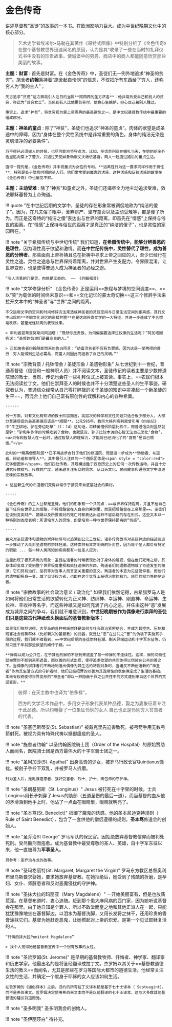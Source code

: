 # 金色传奇

讲述基督教“圣徒”的故事的一本书。在欧洲影响力巨大。成为中世纪晚期文化中的核心部分。

> 艺术史学者埃米尔•马勒在其著作《哥特式图像》中特别分析了《金色传奇》在整个基督教世界迅速闻名的原因，认为是其“收录了一些在当时的礼拜仪式书中没有的珍贵故事，使城堡中的男爵、商店中的商人都能随意欣赏那些美丽的故事。

**主题：财富**
:   首先是财富。在《金色传奇》中，圣徒们无一例外地追求“神圣的贫穷”。施舍者**约翰**秉持着“施舍起自怜悯”的信念，不仅把所有东西给了穷人，还称穷人为“我的主人”；

    矢志追求“贫德”这方面最引人注目的当属**阿西西的圣方济各**：他非常热爱自己和别人的贫穷，称此为“贫穷女士”。当见到有人比他更贫穷时，他竟心生嫉妒，担心自己被别人胜过。

    事实上，追求“神贫”，将贫穷视为蒙上帝恩典的最高德性之一，是中世纪基督教传统中最重要的组成部分。

**主题：神圣的童贞**
:   除了“神贫”，圣徒们也追求“神圣的童贞”。肉体的欲望是成圣途中的障碍，因为“身体在整个灵性系统中是非常重要的角色。身体的纯洁无染是灵魂洁净的必要条件”。

    万不得已必须嫁人的时候，也尽可能地坚守贞洁。比如，圣切奇利亚在婚礼当天，在她的织金外袍里贴肉穿上了苦衣，并通过天使异象劝服丈夫皈依基督，两人一起度过婚后的童贞生活。

    值得一提的是，《金色传奇》并未视童贞为女性的专利，**远离性行为这一要求同样作用于男性**，特别是处于隐修时期的圣人们。他们常常受到魔鬼的诱惑，这种诱惑和反抗诱惑的故事在《金色传奇》中也屡见不鲜。

**主题：主动受难**
:   除了“神贫”和童贞之外，圣徒们还竭尽全力地主动追求受难，效法耶稣基督为上帝殉道。


!!! quote "在中世纪后期的文学中，圣徒的存在形象常被调侃地称为“纯洁的傻子”。因为，在凡夫俗子眼中，舍弃财产、坚守童贞以及主动受难等，都是傻子所为。而正是这奇特的“纯洁之傻”表达出与世界的距离，即首先在“情感”上保持与俗世的距离。在“情感”上保持与俗世的距离才是真正的“纯洁的傻子”，也是灵性的家园所在。"

!!! note "关于希腊传统与中世纪传统"
    我们知道，**在希腊传统中，能够分辨善恶的是理性**，因为理性高于欲望和激情。而**在中世纪传统中，灵性替代了理性，成为善恶的分辨者**。那些面向上帝祈祷且总在祈祷中寻求上帝之回应的人，至少已经行在灵性之途。灵性之途总与世界保持着距离，并对世界产生支配力，令界限混淆，让世界变形，也是使得普通人成为神圣者的必经之途。

    “叫人活着的乃是灵，肉体是无益的。 —— 《约翰福音》


!!! note "文学修辞分析"
    《金色传奇》正是运用==旅程与梦境的空间调度==、==以“笑”为载体的时间终末意识==和==文化记忆的蒙太奇切换==这三个修辞手法来拉开文本中的“神圣者”与“世界”之间的距离。


    不仅运用文学的空间和时间修辞方法来造成神圣者的灵性空间与日常生活空间的距离感，其行文中出现的**不同文化记忆的杂糅并置**也是这部传奇文学的一大特征，并进一步造成了不合惯常秩序，甚至光怪陆离的表现效果。

    > 审判者昆蒂亚努斯问阿加塔：“既然你是贵族，为何偏偏要选择过奴隶的生活呢？”阿加塔回答说：“基督的奴隶们是最高贵的人。”
    
    > 正如施舍者约翰随即而来的告白所言：“劫富济贫者不应有负罪感，因为这是一举两得的善行：穷人能得到生活必需品，而富人则因此而拯救了自己的灵魂。”"


!!! note "宗教背景 / 托钵僧会 / 圣徒形象 / 圣遗物形象"
    从七世纪到十一世纪，普通基督徒（信徒和一般神职人员）并不阅读文本，圣徒传记的读者主要是少数修道院里的教士，当然，传记也会在一些礼拜仪式上被宣读。事实上，==农民们根本无法阅读拉丁文，他们在崇拜圣人的时候也并不十分清楚这些圣人的生平事迹。研究者认为，普通信众经常从自己零打碎敲的关于圣徒的知识中拼凑起一个新圣徒的生平==，再混合上他们自己富有原创性的误解和内心的各种希冀。

    ------

    另一方面，对有文化有知识的教士阶层而言，高层次的神学和灵性问题只适合很少部分人，大部分普通信徒的最高美德应该是**顺服**。公元595年，教宗大格列高利就曾引用《约伯记》中“牛正耕地，驴在旁边吃草”（1：14）这句话，将精英僧侣阶层比作牛，而普通信众则显然就是驴：“驴和牛作伴的时候吃到了食物，也就是说，驴子比较木讷的心智无法自己消化‘食物’，<u>只有和智慧人在一起时，通过智慧人的理解力，才能将已经消化了的‘食物’把自己喂饱。”</u>

    此时的**精英僧侣阶层**已不再故步自封于他们的修道院，而是进一步成为**劝勉者、布道者、辩论者和领导人**。其中最引人注目的一个僧侣团体是<span style = "color:red">托钵僧团体</span>，他们四处传教，其规模远胜于西欧历史上的任何一次传教运动，并且十分讲究传教技巧、传教的广度，越来越关注听众的需求，从口头文化、民间故事和通俗文学中改进乏味的宗教故事。

    > 这些新生代的布道者们变得非常乐于接受来自底层社会的素材。

    -----

    《金色传奇》的主人公都是圣徒，他们的形象有一个共同点：==与世界保持距离，并且不给自己留下任何在世界上的后路，不将后路留在人自身的筹划里，而是把后路留在上帝那里==。圣徒们在谈到变卖财产、婚姻以及所要面对的死亡时都表达出这种不留后路的存在形式。这些文本以一种特别的态度表明：所谓培育人的灵性，即是培育一种与世界保持距离的“情感”。

    -----

    民众对圣徒遗体和遗物的崇拜热情可以追溯到公元三世纪，诸多传奇故事对圣徒神迹的描述则进一步推动了大众对圣遗物的崇拜狂潮。这种崇拜有非常明确的针对性，因为每个圣人都负有特定的职能 ... 每一种人类所知的疾病都有一位圣人应对。

    这里出现了极其吊诡的现象：圣徒在活着的时候表现出对于身体的蔑视，但在他们死难之后，其身体却变成了受到整个世界极度重视和疯狂追捧的东西。殉道者们的遗骸遗物成了奇迹发生的根源，它们具有治疗、惩罚等对当事人而言至关重要的意义。殉道者的本意为见证信仰者，而他们的遗物却摇身一变，成了见证权力者，也即在这个世界上获得治愈的权力、惩罚的权力等的见证者。


!!! note "宗教故事的社会政治意义 / 政治化"
    如果我们依然记得，古希腊罗马人是如何将他们日常生活的欲望转化为正义神、纺织神、幸运神、刚直神、命运神、生长神、丰收神等名字，而这些神祇又是如何充满了内心之恶，并任由这种“恶”发展成为城邦之间的争斗，我们就不难意识到，**中世纪晚期被作为偶像进行崇拜的圣徒们只是这些古代神祇改头换面后的基督教新版本**；

    如果我们依然记得，古罗马的各种神祇崇拜是如何与社会政治紧密结合，并成为其控告、压制和残害社会弱势群体（比如新兴的基督教）的武器，就是让“恶”在公共之“善”的伪装下实施其手段的过程，我们就不难看到，==中世纪后期的圣徒崇拜狂潮、剿灭异端运动和十字军东征等，仍然只是千年前那些欲望的嫡传子嗣。==

    **罪得以成为公共性，在于其他的罪的不断到来遮盖了每一种罪的不连续性。这样，罪的间断性就被罪的不断到来所遮盖，而以善的形式出现，使得追求欲望的共同体得以伪装在公共的善之下。当偶像的崇拜者们不断地制造出偶像为其生活的祷祝对象时，当诸民不断创造新的“神圣者”作为其生活方式的守护者时，他们已经把罪的以善为其连续性的表象确定成了生活的基础。本来有权柄使得世界变形的“神圣者”却以一种隐蔽于罪之公共性中的方式遭到来自这个世界的荒诞变形。**


> 彼得：在天主教中也译为“伯多禄”。
>
> 西方的文学艺术作品中，多用女子形象代表某种品德，娶之为妻象征着专注于此品德。所以约翰娶了一位象征怜悯的女人 自己也正是怜悯穷人贫苦者的代表。

!!! note  "圣塞巴斯蒂安(St. Sebastian)"
    被戴克里先迫害致死。被弓箭手用无数弓箭射死。被视为具有特殊代祷以抵御瘟疫的圣人。

!!! note "施舍者约翰"
    以圣约翰医院骑士团（Order of the Hospital）的原始赞助人而闻名，医院骑士团是西方最伟大的十字军骑士团之一。

!!! note "圣阿加莎(St. Agatha)"
    出身高贵的少女，被罗马行政长官Quintianus骚扰。被刽子手拧下双乳，并被罗马人折磨。
    
    封为圣人后，是乳腺癌患者、强奸受害者、烈士、护士、面包师的守护神。

!!! note "圣朗基努斯（St. Longinus）"
    Jesus 被钉死在十字架的时候，士兵Longinus用长矛刺穿了Jesus的肋部（五道圣伤的最后一道），而当基督的血从他的矛滑落到他手上时，他沾了一点血在眼睛里，眼睛就明亮了。

!!! note "圣本笃(St. Benedict)"
    抵御了魔鬼的诱惑。他的圣本尼迪克特规则（ Rule of Saint Benedict），包含了一套供他的僧侣遵循的规则。**圣本笃**修道会的创始人。

!!! note "圣乔治St George"
    罗马军队的保民官。因拒绝放弃基督教信仰而被判处死刑。受尽酷刑而痊愈。成为基督教中最受尊敬的圣人、英雄，自十字军东征以来，他一直被尊为**军事圣人**。

    另参考：圣乔治与龙的故事。

!!! note "圣玛格丽特(St. Margaret, Margaret the Virgin)"
    罗马东方教区总督奥利布里乌斯要求娶她，要求她放弃基督教。在她拒绝后，她受到了残酷的折磨，是孕妇、女仆、肾脏患者和反对恶魔侵扰的守护神。

!!! note "圣抹大拉的玛丽亚（Mary Magdalene）"
    一开始美丽富有，但是也放荡荒淫。在基督布道时，衷心追随。赶到那个患大麻风病的西门家，因为她听说基督会在那里。由于她自知是个罪人，所以不敢堂而皇之地和其他正派人在一起，只能犹犹豫豫地坐在基督脚边，以泪水为基督洗脚，又用长发将之抹干，还用珍贵的香膏涂抹它们。基督为她赶走恶鬼，让她燃起对上帝的炽爱。是第一个见证耶稣复活的人。

    “忏悔的抹大拉Penitent Magdalene”

    > 我个人觉得她是基督教宣传中一个很有故事的女性。

!!! note "圣哲罗姆(St. Jerome)"
    是早期的基督教牧师、忏悔者、神学家、翻译家和历史学家。他最出名的是将圣经翻译成拉丁文。杰罗姆以其关于==基督教道德生活的教义==而闻名，尤其是那些在罗马等国际大都市的道德生活。他经常关注女性的生活，并确定一个献身于耶稣的女人应该如何生活。

    在哲罗姆的《通俗译本》之前，旧约的所有拉丁文译本都是基于七十士译本（ Septuagint），而不是希伯来文。哲罗姆决定使用希伯来文本而不是以前翻译的七十士译本，这与大多数其他基督徒的建议背道而驰。

!!! note "圣多明我"
    圣多明我会的创始人。

!!! note "圣伊丽莎白"
    待补充。


